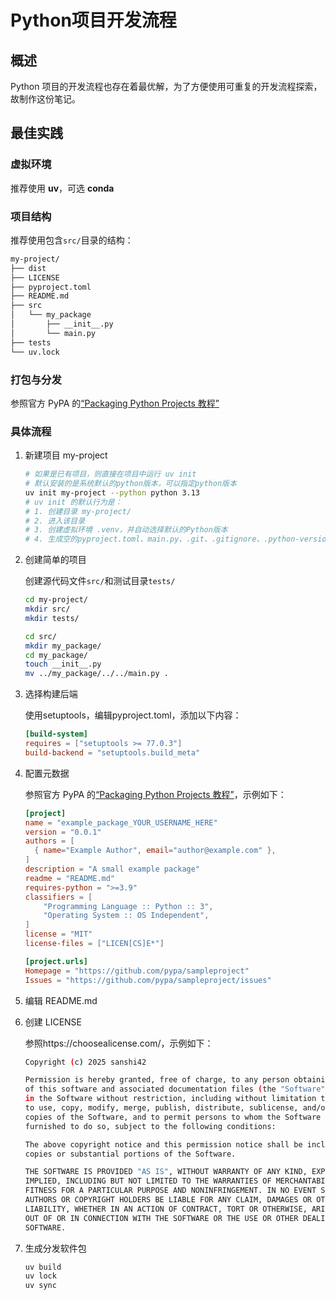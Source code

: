 # Python项目开发流程

## 概述

Python 项目的开发流程也存在着最优解，为了方便使用可重复的开发流程探索，故制作这份笔记。

## 最佳实践

### 虚拟环境

推荐使用 **uv**，可选 **conda**

### 项目结构

推荐使用包含`src/`目录的结构：

```bash
my-project/
├── dist
├── LICENSE
├── pyproject.toml
├── README.md
├── src
│   └── my_package
│       ├── __init__.py
│       └── main.py
├── tests
└── uv.lock
```

### 打包与分发

参照官方 PyPA 的[“Packaging Python Projects 教程”](https://packaging.pythonlang.cn/en/latest/tutorials/packaging-projects/)

### 具体流程

1. 新建项目 my-project

   ```bash
   # 如果是已有项目，则直接在项目中运行 uv init
   # 默认安装的是系统默认的python版本，可以指定python版本
   uv init my-project --python python 3.13
   # uv init 的默认行为是：
   # 1. 创建目录 my-project/
   # 2. 进入该目录
   # 3. 创建虚拟环境 .venv，并自动选择默认的Python版本
   # 4. 生成空的pyproject.toml、main.py、.git、.gitignore、.python-version、README.md
   ```

2. 创建简单的项目

   创建源代码文件`src/`和测试目录`tests/`

   ```bash
   cd my-project/
   mkdir src/
   mkdir tests/
   
   cd src/
   mkdir my_package/
   cd my_package/
   touch __init__.py
   mv ../my_package/../../main.py .
   ```

3. 选择构建后端

   使用setuptools，编辑pyproject.toml，添加以下内容：

   ```toml
   [build-system]
   requires = ["setuptools >= 77.0.3"]
   build-backend = "setuptools.build_meta"
   ```

4. 配置元数据

   参照官方 PyPA 的[“Packaging Python Projects 教程”](https://packaging.pythonlang.cn/en/latest/tutorials/packaging-projects/)，示例如下：

   ```toml
   [project]
   name = "example_package_YOUR_USERNAME_HERE"
   version = "0.0.1"
   authors = [
     { name="Example Author", email="author@example.com" },
   ]
   description = "A small example package"
   readme = "README.md"
   requires-python = ">=3.9"
   classifiers = [
       "Programming Language :: Python :: 3",
       "Operating System :: OS Independent",
   ]
   license = "MIT"
   license-files = ["LICEN[CS]E*"]
   
   [project.urls]
   Homepage = "https://github.com/pypa/sampleproject"
   Issues = "https://github.com/pypa/sampleproject/issues"
   ```

5. 编辑 README.md

6. 创建 LICENSE

   参照https://choosealicense.com/，示例如下：

   ```bash
   Copyright (c) 2025 sanshi42
   
   Permission is hereby granted, free of charge, to any person obtaining a copy
   of this software and associated documentation files (the "Software"), to deal
   in the Software without restriction, including without limitation the rights
   to use, copy, modify, merge, publish, distribute, sublicense, and/or sell
   copies of the Software, and to permit persons to whom the Software is
   furnished to do so, subject to the following conditions:
   
   The above copyright notice and this permission notice shall be included in all
   copies or substantial portions of the Software.
   
   THE SOFTWARE IS PROVIDED "AS IS", WITHOUT WARRANTY OF ANY KIND, EXPRESS OR
   IMPLIED, INCLUDING BUT NOT LIMITED TO THE WARRANTIES OF MERCHANTABILITY,
   FITNESS FOR A PARTICULAR PURPOSE AND NONINFRINGEMENT. IN NO EVENT SHALL THE
   AUTHORS OR COPYRIGHT HOLDERS BE LIABLE FOR ANY CLAIM, DAMAGES OR OTHER
   LIABILITY, WHETHER IN AN ACTION OF CONTRACT, TORT OR OTHERWISE, ARISING FROM,
   OUT OF OR IN CONNECTION WITH THE SOFTWARE OR THE USE OR OTHER DEALINGS IN THE
   SOFTWARE.
   ```

7. 生成分发软件包

   ```bash
   uv build
   uv lock
   uv sync
   ```

   
